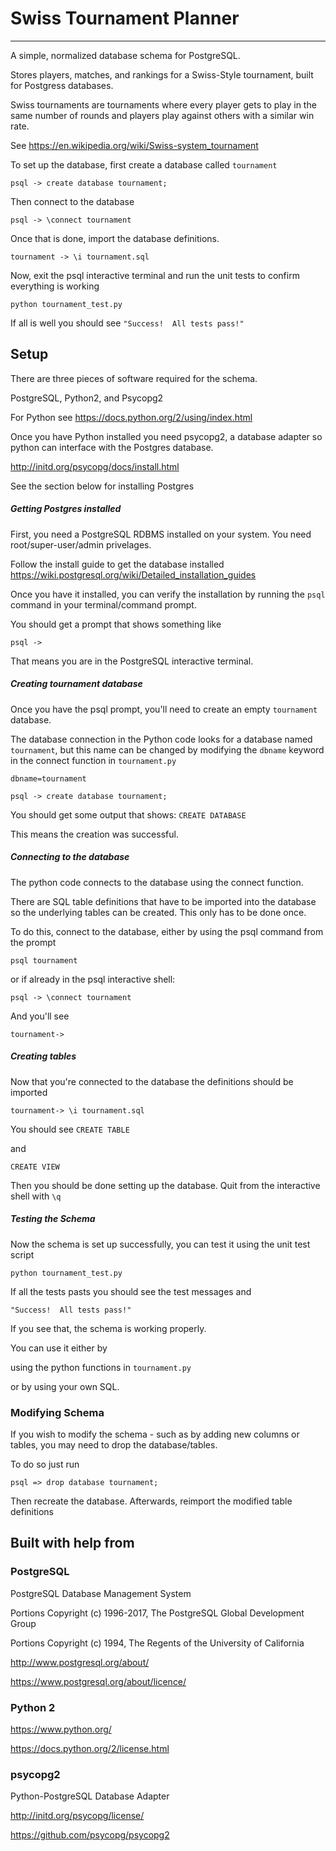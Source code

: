 # Swiss Tournament Planner #

_______________________________________________________

A simple, normalized database schema for PostgreSQL.

Stores players, matches, and rankings for a Swiss-Style tournament,
built for Postgress databases.

Swiss tournaments are tournaments where every player
gets to play in the same number of rounds and players
play against others with a similar win rate.

See https://en.wikipedia.org/wiki/Swiss-system_tournament

To set up the database, first create a database called
`tournament`

`psql -> create database tournament;`

Then connect to the database

`psql -> \connect tournament`

Once that is done, import the database definitions.

`tournament -> \i tournament.sql`

Now, exit the psql interactive terminal
and run the unit tests to confirm everything is working

`python tournament_test.py`

If all is well you should see
`"Success!  All tests pass!"`


## Setup

There are three pieces of software
required for the schema.

PostgreSQL, Python2, and Psycopg2


For Python see
https://docs.python.org/2/using/index.html

Once you have Python installed you need
psycopg2, a database adapter so python
can interface with the Postgres database.

http://initd.org/psycopg/docs/install.html

See the section below for installing Postgres

##### Getting Postgres installed
First, you need a PostgreSQL RDBMS installed on your system.
You need root/super-user/admin privelages.

Follow the install guide to get the database installed
https://wiki.postgresql.org/wiki/Detailed_installation_guides

Once you have it installed, you can verify the installation
by running the `psql` command in your terminal/command prompt.

You should get a prompt that shows something like

`psql ->`

That means you are in the PostgreSQL interactive terminal.

##### Creating tournament database

Once you have the psql prompt, you'll need to create
an empty `tournament` database.

The database connection in the Python code looks
for a database named `tournament`, but this name can
be changed by modifying the `dbname` keyword
in the connect function in `tournament.py`

`dbname=tournament`

`psql -> create database tournament;`

You should get some output that shows:
`CREATE DATABASE`

This means the creation was successful.

##### Connecting to the database

The python code connects to the database using
the connect function.

There are SQL table definitions that have to be
imported into the database so the underlying tables
can be created. This only has to be done once.

To do this, connect to the database, either by
using the psql command from the prompt

`psql tournament`

or if already in the psql interactive shell:

`psql -> \connect tournament`

And you'll see

`tournament->`

##### Creating tables

Now that you're connected to the database the
definitions should be imported

`tournament-> \i tournament.sql`

You should see
`CREATE TABLE`

and

`CREATE VIEW`

Then you should be done setting up the database.
Quit from the interactive shell with `\q`

##### Testing the Schema

Now the schema is set up successfully,
you can test it using the unit test script

`python tournament_test.py`

If all the tests pasts you should see
the test messages and

`"Success!  All tests pass!"`

If you see that, the schema is working properly.

You can use it either by

using the python functions in
`tournament.py`

or by using your own SQL.

### Modifying Schema
If you wish to modify the schema - 
such as by adding new columns or tables,
you may need to drop the database/tables.

To do so just run

`psql => drop database tournament;`

Then recreate the database.
Afterwards, reimport the modified table definitions

## Built with help from

### PostgreSQL

PostgreSQL Database Management System

Portions Copyright (c) 1996-2017, The PostgreSQL Global Development Group

Portions Copyright (c) 1994, The Regents of the University of California

http://www.postgresql.org/about/

https://www.postgresql.org/about/licence/


### Python 2

https://www.python.org/

https://docs.python.org/2/license.html

### psycopg2

Python-PostgreSQL Database Adapter

http://initd.org/psycopg/license/

https://github.com/psycopg/psycopg2
